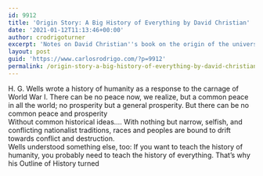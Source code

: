 ```yaml
---
id: 9912
title: 'Origin Story: A Big History of Everything by David Christian'
date: '2021-01-12T11:13:46+00:00'
author: crodrigoturner
excerpt: 'Notes on David Christian''s book on the origin of the universe.'
layout: post
guid: 'https://www.carlosrodrigo.com/?p=9912'
permalink: /origin-story-a-big-history-of-everything-by-david-christian/
---
```


H. G. Wells wrote a history of humanity as a response to the carnage of World War I. There can be no peace now, we realize, but a common peace in all the world; no prosperity but a general prosperity. But there can be no common peace and prosperity  
Without common historical ideas.… With nothing but narrow, selfish, and conflicting nationalist traditions, races and peoples are bound to drift towards conflict and destruction.  
Wells understood something else, too: If you want to teach the history of humanity, you probably need to teach the history of everything. That’s why his Outline of History turned